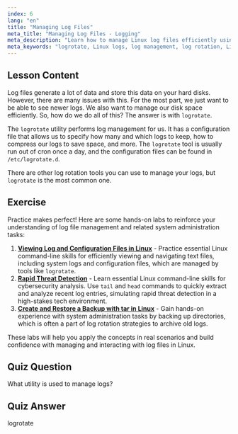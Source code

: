 ```yaml
---
index: 6
lang: "en"
title: "Managing Log Files"
meta_title: "Managing Log Files - Logging"
meta_description: "Learn how to manage Linux log files efficiently using logrotate. Discover log rotation, compression, and configuration to save disk space. Start learning today!"
meta_keywords: "logrotate, Linux logs, log management, log rotation, Linux tutorial, beginner, guide, disk space"
---
```


## Lesson Content

Log files generate a lot of data and store this data on your hard disks. However, there are many issues with this. For the most part, we just want to be able to see newer logs. We also want to manage our disk space efficiently. So, how do we do all of this? The answer is with `logrotate`.

The `logrotate` utility performs log management for us. It has a configuration file that allows us to specify how many and which logs to keep, how to compress our logs to save space, and more. The `logrotate` tool is usually run out of cron once a day, and the configuration files can be found in `/etc/logrotate.d`.

There are other log rotation tools you can use to manage your logs, but `logrotate` is the most common one.

## Exercise

Practice makes perfect! Here are some hands-on labs to reinforce your understanding of log file management and related system administration tasks:

1. **[Viewing Log and Configuration Files in Linux](https://labex.io/labs/linux-viewing-log-and-configuration-files-in-linux-387914)** - Practice essential Linux command-line skills for efficiently viewing and navigating text files, including system logs and configuration files, which are managed by tools like `logrotate`.
2. **[Rapid Threat Detection](https://labex.io/labs/linux-rapid-threat-detection-387930)** - Learn essential Linux command-line skills for cybersecurity analysis. Use `tail` and `head` commands to quickly extract and analyze recent log entries, simulating rapid threat detection in a high-stakes tech environment.
3. **[Create and Restore a Backup with tar in Linux](https://labex.io/labs/comptia-create-and-restore-a-backup-with-tar-in-linux-590843)** - Gain hands-on experience with system administration tasks by backing up directories, which is often a part of log rotation strategies to archive old logs.

These labs will help you apply the concepts in real scenarios and build confidence with managing and interacting with log files in Linux.

## Quiz Question

What utility is used to manage logs?

## Quiz Answer

logrotate
